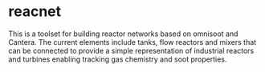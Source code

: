 # reacnet

This is a toolset for building reactor networks based on omnisoot and Cantera. The current elements include tanks, flow reactors and mixers that can be connected to provide a simple representation of industrial reactors and turbines enabling tracking gas chemistry and soot properties.   